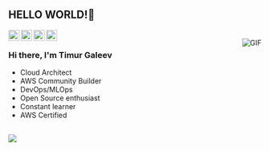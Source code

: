 ## HELLO WORLD!👋


<a href="https://www.linkedin.com/in/timur-galeev/">
  <img align="left" alt="Timur's Linkdein" width="22px" src="https://cdn-icons-png.flaticon.com/512/174/174857.png" />
</a>
<a href="https://medium.com/@timur.galeev">
  <img align="left" alt="Timur's Linkdein" width="22px" src="https://cdn0.iconfinder.com/data/icons/social-media-2092/100/social-62-512.png" />
</a>
<a href="https://t.me/GaleevTimur">
  <img align="left" alt="Timur's Telegram" width="22px" src="https://cdn4.iconfinder.com/data/icons/socialcones/508/Telegram-512.png" />
</a>
<a href="https://twitter.com/galeev_tim">
  <img align="left" alt="Timur's Telegram" width="22px" src="https://cdn-icons-png.flaticon.com/512/733/733579.png" />
</a>
<br />
<img align="right" alt="GIF" src="https://media.giphy.com/media/13HgwGsXF0aiGY/giphy.gif" />

### Hi there, I'm Timur Galeev
- Cloud Architect
- AWS Community Builder
- DevOps/MLOps
- Open Source enthusiast
- Constant learner
- AWS Certified
## 

<p align="center"> 

[![](https://komarev.com/ghpvc/?username=timurgaleev)](https://komarev.com/ghpvc/?username=timurgaleev)

